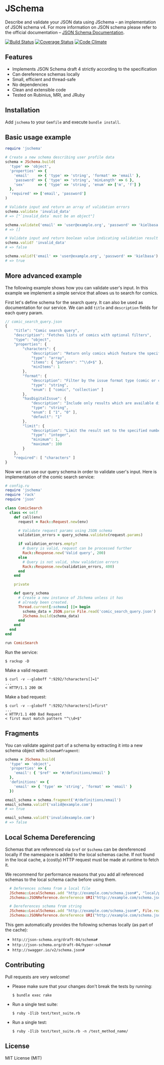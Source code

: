 # JSchema

Describe and validate your JSON data using JSchema – an implementation of JSON
schema v4. For more information on JSON schema please refer to the official
documentation – [JSON Schema Documentation](http://json-schema.org/).

[![Build Status](https://travis-ci.org/soylent/jschema.svg?branch=master)](https://travis-ci.org/soylent/jschema)
[![Coverage Status](https://coveralls.io/repos/soylent/jschema/badge.svg?branch=master&service=github)](https://coveralls.io/github/soylent/jschema?branch=master)
[![Code Climate](https://codeclimate.com/github/Soylent/jschema/badges/gpa.svg)](https://codeclimate.com/github/Soylent/jschema)

## Features

 - Implements JSON Schema draft 4 strictly according to the specification
 - Can dereference schemas locally
 - Small, efficient and thread-safe
 - No dependencies
 - Clean and extensible code
 - Tested on Rubinius, MRI, and JRuby

## Installation

Add `jschema` to your `Gemfile` and execute `bundle install`.

## Basic usage example

```ruby
require 'jschema'

# Create a new schema describing user profile data
schema = JSchema.build(
  'type' => 'object',
  'properties' => {
    'email'    => { 'type' => 'string', 'format' => 'email' },
    'password' => { 'type' => 'string', 'minLength' => 6 },
    'sex'      => { 'type' => 'string', 'enum' => ['m', 'f'] }
  },
  'required' => ['email', 'password']
)

# Validate input and return an array of validation errors
schema.validate 'invalid_data'
# => ["`invalid_data` must be an object"]

schema.validate('email' => 'user@example.org', 'password' => 'kielbasa')
# => []

# Validate input and return boolean value indicating validation result
schema.valid? 'invalid_data'
# => false

schema.valid?('email' => 'user@example.org', 'password' => 'kielbasa')
# => true
```

## More advanced example

The following example shows how you can validate user's input. In this example
we implement a simple service that allows us to search for comics.

First let's define schema for the search query. It can also be used as
documentation for our service. We can add `title` and `description` fields for
each query param.

```javascript
// comic_search_query.json
{
    "title": "Comic search query",
    "description": "Fetches lists of comics with optional filters",
    "type": "object",
    "properties": {
        "characters": {
            "description": "Return only comics which feature the specified characters",
            "type": "array",
            "items": { "pattern": "^\\d+$" },
            "minItems": 1
        },
        "format": {
            "description": "Filter by the issue format type (comic or collection)",
            "type": "string",
            "enum": [ "comic", "collection" ]
        },
        "hasDigitalIssue": {
            "description": "Include only results which are available digitally",
            "type": "string",
            "enum": [ "1", "0" ],
            "default": "1"
        },
        "limit": {
            "description": "Limit the result set to the specified number of resources",
            "type": "integer",
            "minimum": 1,
            "maximum": 100
        }
    },
    "required": [ "characters" ]
}
```

Now we can use our query schema in order to validate user's input. Here is
implementation of the comic search service:

```ruby
# config.ru
require 'jschema'
require 'rack'
require 'json'

class ComicSearch
  class << self
    def call(env)
      request = Rack::Request.new(env)

      # Validate request params using JSON schema
      validation_errors = query_schema.validate(request.params)

      if validation_errors.empty?
        # Query is valid, request can be processed further
        Rack::Response.new('Valid query', 200)
      else
        # Query is not valid, show validation errors
        Rack::Response.new(validation_errors, 400)
      end
    end

    private

    def query_schema
      # Create a new instance of JSchema unless it has
      # already been created.
      Thread.current[:schema] ||= begin
        schema_data = JSON.parse File.read('comic_search_query.json')
        JSchema.build(schema_data)
      end
    end
  end
end

run ComicSearch
```

Run the service:

    $ rackup -D

Make a valid request:

    $ curl -v --globoff ":9292/?characters[]=1"
    ...
    < HTTP/1.1 200 OK

Make a bad request:

    $ curl -v --globoff ":9292/?characters[]=first"
    ...
    < HTTP/1.1 400 Bad Request
    < first must match pattern "^\\d+$"

## Fragments

You can validate against part of a schema by extracting it into a new schema
object with `Schema#fragment`:

```ruby
schema = JSchema.build(
  'type' => 'object',
  'properties' => {
    'email': { '$ref' => '#/definitions/email' }
  },
  'definitions' => {
    'email' => { 'type' => 'string', 'format' => 'email' }
  })

email_schema = schema.fragment('#/definitions/email')
email_schema.valid?('valid@example.com')
# => true

email_schema.valid?('invalidexample.com')
# => false
```

## Local Schema Dereferencing

Schemas that are referenced via `$ref` or `$schema` can be dereferenced locally if the namespace is added to the local schemas cache. If not found in the local cache, a (costly) HTTP request must be made at runtime to fetch it.

We recommend for performance reasons that you add all referenced schemas to the local schema cache before using them.

```ruby
  # Deferences schema from a local file
  JSchema::LocalSchemas.add "http://example.com/schema.json#", "local/path/to/schema.json"
  JSchema::JSONReference.dereference URI("http://example.com/schema.json#/definitions/example"), nil

  # Dereferences schema from string
  JSchema::LocalSchemas.add "http://example.com/schema.json#", File.read("local/path/to/schema.json")
  JSchema::JSONReference.dereference URI("http://example.com/schema.json#/definitions/example"), nil
```

This gem automatically provides the following schemas locally (as part of the cache):

 * `http://json-schema.org/draft-04/schema#`
 * `http://json-schema.org/draft-04/hyper-schema#`
 * `http://swagger.io/v2/schema.json#`


## Contributing

Pull requests are very welcome!

* Please make sure that your changes don't break the tests by running:

      $ bundle exec rake

* Run a single test suite:

      $ ruby -Ilib test/test_suite.rb

* Run a single test:

      $ ruby -Ilib test/test_suite.rb -n /test_method_name/

## License

MIT License (MIT)
